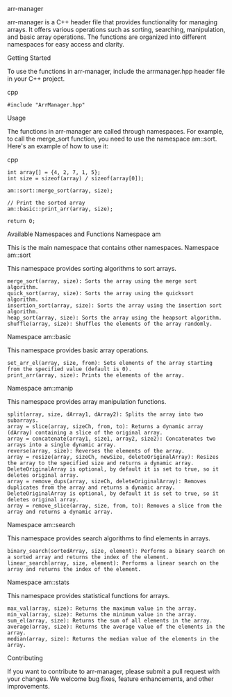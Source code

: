 arr-manager

arr-manager is a C++ header file that provides functionality for managing arrays. It offers various operations such as sorting, searching, manipulation, and basic array operations. The functions are organized into different namespaces for easy access and clarity.

Getting Started

To use the functions in arr-manager, include the arrmanager.hpp header file in your C++ project.

cpp

    #include "ArrManager.hpp"

Usage

The functions in arr-manager are called through namespaces. For example, to call the merge_sort function, you need to use the namespace am::sort. Here's an example of how to use it:

cpp


    int array[] = {4, 2, 7, 1, 5};
    int size = sizeof(array) / sizeof(array[0]);

    am::sort::merge_sort(array, size);

    // Print the sorted array
    am::basic::print_arr(array, size);

    return 0;
    

Available Namespaces and Functions
Namespace am

This is the main namespace that contains other namespaces.
Namespace am::sort

This namespace provides sorting algorithms to sort arrays.

    merge_sort(array, size): Sorts the array using the merge sort algorithm.
    quick_sort(array, size): Sorts the array using the quicksort algorithm.
    insertion_sort(array, size): Sorts the array using the insertion sort algorithm.
    heap_sort(array, size): Sorts the array using the heapsort algorithm.
    shuffle(array, size): Shuffles the elements of the array randomly.

Namespace am::basic

This namespace provides basic array operations.

    set_arr_el(array, size, from): Sets elements of the array starting from the specified value (default is 0).
    print_arr(array, size): Prints the elements of the array.

Namespace am::manip

This namespace provides array manipulation functions.

    split(array, size, dArray1, dArray2): Splits the array into two subarrays.
    array = slice(array, sizeCh, from, to): Returns a dynamic array (dArray) containing a slice of the original array.
    array = concatenate(array1, size1, array2, size2): Concatenates two arrays into a single dynamic array.
    reverse(array, size): Reverses the elements of the array.
    array = resize(array, sizeCh, newSize, deleteOriginalArray): Resizes the array to the specified size and returns a dynamic array. DeleteOriginalArray is optional, by default it is set to true, so it deletes original array.
    array = remove_dups(array, sizeCh, deleteOriginalArray): Removes duplicates from the array and returns a dynamic array. DeleteOriginalArray is optional, by default it is set to true, so it deletes original array.
    array = remove_slice(array, size, from, to): Removes a slice from the array and returns a dynamic array.

Namespace am::search

This namespace provides search algorithms to find elements in arrays.

    binary_search(sortedArray, size, element): Performs a binary search on a sorted array and returns the index of the element.
    linear_search(array, size, element): Performs a linear search on the array and returns the index of the element.

Namespace am::stats

This namespace provides statistical functions for arrays.

    max_val(array, size): Returns the maximum value in the array.
    min_val(array, size): Returns the minimum value in the array.
    sum_el(array, size): Returns the sum of all elements in the array.
    average(array, size): Returns the average value of the elements in the array.
    median(array, size): Returns the median value of the elements in the array.

Contributing

If you want to contribute to arr-manager, please submit a pull request with your changes. We welcome bug fixes, feature enhancements, and other improvements.

